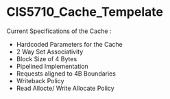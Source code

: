 # CIS5710_Cache_Tempelate
Current Specifications of the Cache :
- Hardcoded Parameters for the Cache
- 2 Way Set Associativity
- Block Size of 4 Bytes
- Pipelined Implementation
- Requests aligned to 4B Boundaries
- Writeback Policy
- Read Allocte/ Write Allocate Policy
